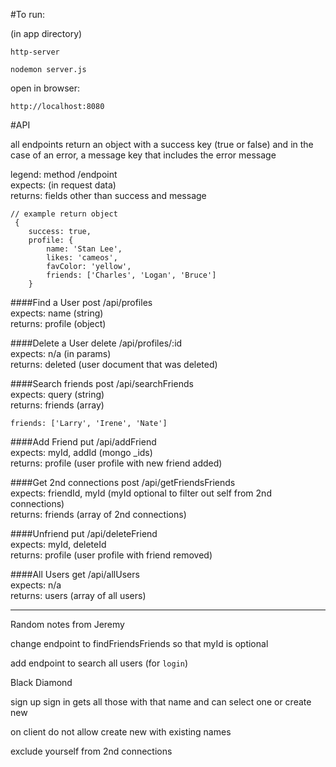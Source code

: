 #To run:

(in app directory)

```
http-server
```

``` 
nodemon server.js
```

open in browser: 

```
http://localhost:8080
```


#API

all endpoints return an object with a success key (true or false) and in the case of an error, a message key that includes the error message

legend:
method /endpoint  
expects: (in request data)  
returns: fields other than success and message

```
// example return object
 {
	success: true,
	profile: {	
		name: 'Stan Lee',
		likes: 'cameos',
		favColor: 'yellow',
		friends: ['Charles', 'Logan', 'Bruce']
	}
```

####Find a User
post /api/profiles  
expects: name (string)  
returns: profile (object)  

####Delete a User
delete /api/profiles/:id  
expects: n/a (in params)  
returns: deleted (user document that was deleted)  

####Search friends
post /api/searchFriends  
expects: query (string)  
returns: friends (array)  

```
friends: ['Larry', 'Irene', 'Nate']
```

####Add Friend
put /api/addFriend  
expects: myId, addId (mongo _ids)  
returns: profile (user profile with new friend added)  

####Get 2nd connections
post /api/getFriendsFriends  
expects: friendId, myId (myId optional to filter out self from 2nd connections)  
returns: friends (array of 2nd connections)  

####Unfriend
put /api/deleteFriend  
expects: myId, deleteId  
returns: profile (user profile with friend removed)  

####All Users
get /api/allUsers  
expects: n/a  
returns: users (array of all users)  

---

Random notes from Jeremy

change endpoint to findFriendsFriends so that myId is optional

add endpoint to search all users (for `login`)


Black Diamond

sign up sign in
gets all those with that name and can select one or create new

on client
do not allow create new with existing names

exclude yourself from 2nd connections